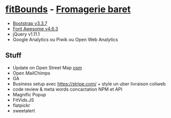 # [fitBounds](https://github.com/fitBounds) - [Fromagerie baret](https://github.com/fitBounds/fbcheesy)

* [Bootstrap v3.3.7](http://getbootstrap.com)
* [Font Awesome v4.6.3](http://fontawesome.io)
* jQuery v1.11.1
* Google Analytics ou Piwik ou Open Web Analytics

## Stuff

* Update on Open Street Map [osm](http://www.openstreetmap.org/search?query=fromagerie%20baret#map=19/45.44306/4.38663&layers=N)
* Open MailChimps
* GA
* Business setup avec https://stripe.com/ + style un uber livraison coliweb
* code review & meta words concactation NPM et API
* Magnific Popup
* FitVids.JS
* flatpickr
* sweetalert

